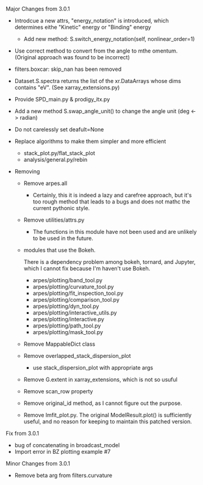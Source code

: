 Major Changes from 3.0.1

- Introdcue a new attrs, "energy_notation" is introduced, which determines eithe "Kinetic" energy or "Binding" energy
  - Add new method: S.switch_energy_notation(self, nonlinear_order=1)
- Use correct method to convert from the angle to mthe omentum. (Original approach was found to be incorrect)
- filters.boxcar: skip_nan has been removed
- Dataset.S.spectra returns the list of the xr.DataArrays whose dims contains "eV". (See xarray_extensions.py)
- Provide SPD_main.py & prodigy_itx.py
- Add a new method S.swap_angle_unit() to change the angle unit (deg <-> radian)
- Do not carelessly set deafult=None

- Replace algorithms to make them simpler and more efficient

  - stack_plot.py/flat_stack_plot
  - analysis/general.py/rebin

- Removing

  - Remove arpes.all

    - Certainly, this it is indeed a lazy and carefree approach, but it's too rough method that leads to a bugs and does not mathc the current pythonic style.

  - Remove utilities/attrs.py

    - The functions in this module have not been used and are unlikely to be used in the future.

  - modules that use the Bokeh.

    There is a dependency problem among bokeh, tornard, and Jupyter, which I cannot fix because I'm haven't use Bokeh.

    - arpes/plotting/band_tool.py
    - arpes/plotting/curvature_tool.py
    - arpes/plotting/fit_inspection_tool.py
    - arpes/plotting/comparison_tool.py
    - arpes/plotting/dyn_tool.py
    - arpes/plotting/interactive_utils.py
    - arpes/plotting/interactive.py
    - arpes/plotting/path_tool.py
    - arpes/plotting/mask_tool.py

  - Remove MappableDict class
  - Remove overlapped_stack_dispersion_plot
    - use stack_dispersion_plot with appropriate args
  - Remove G.extent in xarray_extensions, which is not so usuful
  - Remove scan_row property
  - Remove original_id method, as I cannot figure out the purpose.
  - Remove lmfit_plot.py. The original ModelResult.plot() is sufficiently useful, and no reason for keeping to maintain this patched version.

Fix from 3.0.1

- bug of concatenating in broadcast_model
- Import error in BZ plotting example #7

Minor Changes from 3.0.1

- Remove beta arg from filters.curvature
